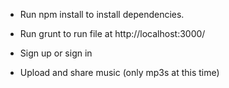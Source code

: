 - Run npm install to install dependencies.

- Run grunt to run file at http://localhost:3000/

- Sign up or sign in

- Upload and share music (only mp3s at this time)

